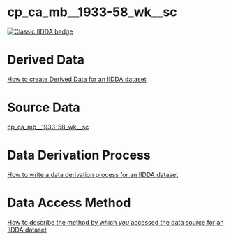 
# cp_ca_mb__1933-58_wk__sc

[![Classic IIDDA badge](https://img.shields.io/static/v1.svg?label=Lifecycle&message=Classic-IIDDA&color=blue)](https://github.com/davidearn/iidda/blob/main/LIFECYCLE.md)

# Derived Data

[How to create Derived Data for an IIDDA dataset](https://github.com/davidearn/iidda/blob/main/CONTRIBUTING.md)

# Source Data

[cp_ca_mb__1933-58_wk__sc](https://raw.githubusercontent.com/davidearn/iidda/master/data/cp_ca_mb__1933-58_wk__sc/source-data/cp_ca_mb__1933-58_wk__sc.csv)

# Data Derivation Process

[How to write a data derivation process for an IIDDA dataset](https://github.com/davidearn/iidda/blob/main/CONTRIBUTING.md)

# Data Access Method

[How to describe the method by which _you_ accessed the data source for an IIDDA dataset](https://github.com/davidearn/iidda/blob/main/CONTRIBUTING.md)
